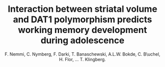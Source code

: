 ---
author: F. Nemmi, C. Nymberg, F. Darki, T. Banaschewski, A.L.W. Bokde, C. B\uchel, H. Flor, ... T. Klingberg.
title: Interaction between striatal volume and DAT1 polymorphism predicts working memory development during adolescence
journal: Developmental Cognitive Neuroscience
year: 2018
type: article
doi: 10.1016/j.dcn.2018.03.006
volume: 30
---